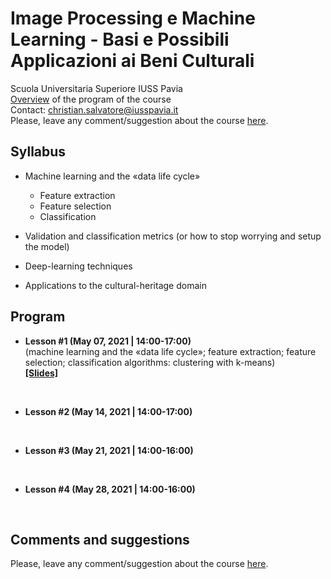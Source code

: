 # Image Processing e Machine Learning - Basi e Possibili Applicazioni ai Beni Culturali
Scuola Universitaria Superiore IUSS Pavia
<br>
[Overview](https://github.com/christiansalvatore/machinelearning-culturalheritage-iusspavia/blob/main/lessons/L0__overview.pdf) of the program of the course
<br>
Contact: christian.salvatore@iusspavia.it
<br>
Please, leave any comment/suggestion about the course [here]().


## Syllabus
* Machine learning and the «data life cycle»
    * Feature extraction
    * Feature selection
    * Classification

* Validation and classification metrics
   (or how to stop worrying and setup the model)

* Deep-learning techniques

* Applications to the cultural-heritage
   domain
   

## Program
* __Lesson #1 (May 07, 2021 \| 14:00-17:00)__ <br>
(machine learning and the «data life cycle»; feature extraction; feature selection; classification algorithms: clustering with k-means) <br>
[__[Slides]__](https://github.com/christiansalvatore/machinelearning-culturalheritage-iusspavia/blob/main/lessons/L1__machinelearning.pdf)

<br>

* __Lesson #2 (May 14, 2021 \| 14:00-17:00)__

<br>

* __Lesson #3 (May 21, 2021 \| 14:00-16:00)__

<br>

* __Lesson #4 (May 28, 2021 \| 14:00-16:00)__

<br>

## Comments and suggestions
Please, leave any comment/suggestion about the course [here]().
